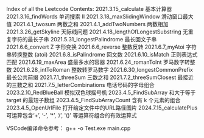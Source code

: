 Index of all the Leetcode Contents:
2021.3.15_calculate                 基本计算器
2021.3.16_findWords                 单词搜索 II
2021.3.18_maxSlidingWindow          滑动窗口最大值
2021.4.1_twosum                     两数之和
2021.4.1_addTwoNumbers              两数相加
2021.3.26_getSkyline                天际线问题
2021.4.18_lengthOfLongestSubstring  无重复字符的最长子串
2021.5.31_longestPalindrome         最长回文子串
2021.6.6_convert                    Z 字形变换
2021.6.6_reverse                    整数反转
2021.6.7_myAtoi                     字符串转换整数 (atoi)
2021.6.8_isPalindrome               回文数
2021.6.10_isMatch                   正则表达式匹配
2021.6.19_maxArea                   盛最多水的容器
2021.6.24_romanToInt                罗马数字转整数
2021.6.28_intToRoman                整数转罗马数字
2021.6.30_longestCommonPrefix       最长公共前缀
2021.7.1_threeSum                   三数之和
2021.7.2_threeSumClosest            最接近的三数之和
2021.7.5_letterCombinations         电话号码的字母组合
2023.2.10_RedBlueBall				模拟双色球摇号机
2023.4.5_FindSubArray				和大于等于 target 的最短子数组
2023.4.5_FindSubArrayCount			含有 k 个元素的组合
2023.4.5_OpenUrlFile				打开给定文件中的URL路径图片
2024.7.15_calculatePlus				可运算包含‘+’, ‘-’, ‘*’, ‘/’, '()' 等运算符组合的有效运算式

VSCode编译命令参考：
g++ -o Test.exe main.cpp